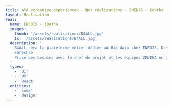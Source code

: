 ```yaml
---
title: AYA <creative experience> - Nos réalisations - ENEDIS - idatha
layout: Realisation
real:
  name: ENEDIS - iDatha
  images:
    thumb: '/assets/realisations/B4ALL.jpg'
    1x: '/assets/realisations/B4ALL.jpg'
  description: '
    B4ALL sera la plateforme métier dédiée au Big data chez ENEDIS. Dans cette espace, l’application LA FORGE permettra aux équipes de créer et administrer des projets.
    <br><br>
    Prise des besoins avec le chef de projet et les équipes ZENIKA en place sur le projet. Extraction des exigences, création des parcours utilisateurs,  design d’interface et identité visuel.
  '
  types:
    - 'UI'
    - 'UX'
    - 'React'
  entities:
    - 'code'
    - 'design'
---
```


